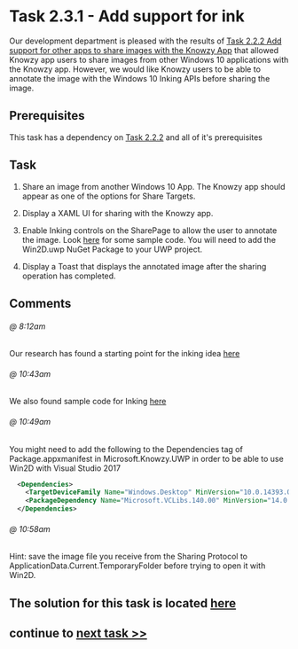 # Task 2.3.1 - Add support for ink

Our development department is pleased with the results of [Task 2.2.2 Add support for other apps to share images with the Knowzy App](222_Share.md) 
that allowed Knowzy app users to share images from other Windows 10 applications with the Knowzy app. However, we would like Knowzy users to be able
to annotate the image with the Windows 10 Inking APIs before sharing the image.


## Prerequisites 

This task has a dependency on [Task 2.2.2](222_Share.md) and all of it's prerequisites

## Task 

1. Share an image from another Windows 10 App. The Knowzy app should appear as one of the options for Share Targets.

2. Display a XAML UI for sharing with the Knowzy app.

3. Enable Inking controls on the SharePage to allow the user to annotate the image. Look [here](https://stackoverflow.com/questions/37179815/displaying-a-background-image-on-a-uwp-ink-canvas)
for some sample code. You will need to add the Win2D.uwp NuGet Package to your UWP project.

4. Display a Toast that displays the annotated image after the sharing operation has completed.

## Comments

###### @ 8:12am
Our research has found a starting point for the inking idea [here](https://docs.microsoft.com/en-us/windows/uwp/input-and-devices/pen-and-stylus-interactions )

###### @ 10:43am
We also found sample code for Inking [here](https://github.com/Microsoft/Windows-universal-samples/tree/master/Samples/SimpleInk)

###### @ 10:49am

You might need to add the following to the Dependencies tag of Package.appxmanifest in Microsoft.Knowzy.UWP in order to be able to use Win2D with Visual Studio 2017

```xml
  <Dependencies>
    <TargetDeviceFamily Name="Windows.Desktop" MinVersion="10.0.14393.0" MaxVersionTested="10.0.14393.0" />
    <PackageDependency Name="Microsoft.VCLibs.140.00" MinVersion="14.0.22929.0" Publisher="CN=Microsoft Corporation, O=Microsoft Corporation, L=Redmond, S=Washington, C=US" />
  </Dependencies>
```

###### @ 10:58am

Hint: save the image file you receive from the Sharing Protocol to ApplicationData.Current.TemporaryFolder before trying to open it with Win2D.

## The solution for this task is located [here](https://github.com/Knowzy/KnowzyAppsFinal/tree/master/stories/2/2.3.1)

## continue to [next task >> ](232_Windows_Hello.md)
